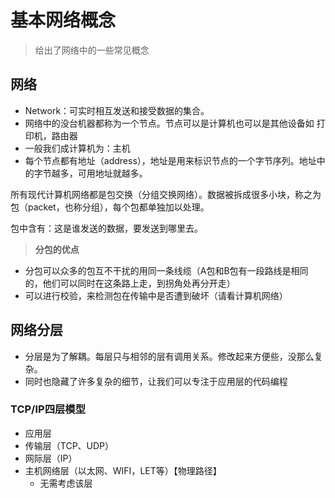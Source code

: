 # 基本网络概念
> 给出了网络中的一些常见概念
## 网络
- Network：可实时相互发送和接受数据的集合。
- 网络中的没台机器都称为一个节点。节点可以是计算机也可以是其他设备如 打印机，路由器
- 一般我们成计算机为：主机
- 每个节点都有地址（address），地址是用来标识节点的一个字节序列。地址中的字节越多，可用地址就越多。

所有现代计算机网络都是包交换（分组交换网络）。数据被拆成很多小块，称之为包（packet，也称分组），每个包都单独加以处理。

包中含有：这是谁发送的数据，要发送到哪里去。

>**分包的优点**
- 分包可以众多的包互不干扰的用同一条线缆（A包和B包有一段路线是相同的，他们可以同时在这条路上走，到拐角处再分开走）
- 可以进行校验，来检测包在传输中是否遭到破坏（请看计算机网络）

## 网络分层
- 分层是为了解耦。每层只与相邻的层有调用关系。修改起来方便些，没那么复杂。
- 同时也隐藏了许多复杂的细节，让我们可以专注于应用层的代码编程
### TCP/IP四层模型
- 应用层
- 传输层（TCP、UDP）
- 网际层（IP）
- 主机网络层（以太网、WIFI，LET等）【物理路径】
    - 无需考虑该层 